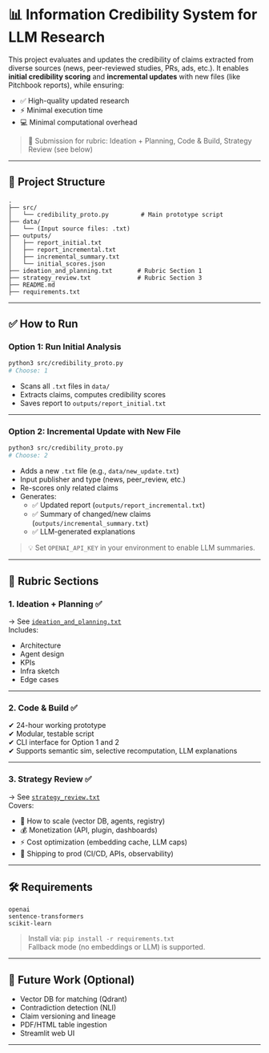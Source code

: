 
# 📊 Information Credibility System for LLM Research

This project evaluates and updates the credibility of claims extracted from diverse sources (news, peer-reviewed studies, PRs, ads, etc.). It enables **initial credibility scoring** and **incremental updates** with new files (like Pitchbook reports), while ensuring:
- ✅ High-quality updated research
- ⚡ Minimal execution time
- 💻 Minimal computational overhead

> 🎯 Submission for rubric: Ideation + Planning, Code & Build, Strategy Review (see below)

---

## 📂 Project Structure

```
.
├── src/
│   └── credibility_proto.py         # Main prototype script
├── data/
│   └── (Input source files: .txt)
├── outputs/
│   ├── report_initial.txt
│   ├── report_incremental.txt
│   ├── incremental_summary.txt
│   └── initial_scores.json
├── ideation_and_planning.txt       # Rubric Section 1
├── strategy_review.txt             # Rubric Section 3
├── README.md
├── requirements.txt
```

---

## ✅ How to Run

### Option 1: Run Initial Analysis
```bash
python3 src/credibility_proto.py
# Choose: 1
```
- Scans all `.txt` files in `data/`
- Extracts claims, computes credibility scores
- Saves report to `outputs/report_initial.txt`

---

### Option 2: Incremental Update with New File
```bash
python3 src/credibility_proto.py
# Choose: 2
```
- Adds a new `.txt` file (e.g., `data/new_update.txt`)
- Input publisher and type (news, peer_review, etc.)
- Re-scores only related claims
- Generates:
  - ✅ Updated report (`outputs/report_incremental.txt`)
  - ✅ Summary of changed/new claims (`outputs/incremental_summary.txt`)
  - ✅ LLM-generated explanations

> 💡 Set `OPENAI_API_KEY` in your environment to enable LLM summaries.

---

## 🧠 Rubric Sections

### 1. Ideation + Planning ✅  
→ See [`ideation_and_planning.txt`](./ideation_and_planning.txt)  
Includes:  
- Architecture  
- Agent design  
- KPIs  
- Infra sketch  
- Edge cases

---

### 2. Code & Build ✅  
✔ 24-hour working prototype  
✔ Modular, testable script  
✔ CLI interface for Option 1 and 2  
✔ Supports semantic sim, selective recomputation, LLM explanations

---

### 3. Strategy Review ✅  
→ See [`strategy_review.txt`](./strategy_review.txt)  
Covers:
- 🔄 How to scale (vector DB, agents, registry)
- 💰 Monetization (API, plugin, dashboards)
- ⚡ Cost optimization (embedding cache, LLM caps)
- 🚀 Shipping to prod (CI/CD, APIs, observability)

---

## 🛠 Requirements

```
openai
sentence-transformers
scikit-learn
```

> Install via: `pip install -r requirements.txt`  
Fallback mode (no embeddings or LLM) is supported.

---

## 🚀 Future Work (Optional)

- Vector DB for matching (Qdrant)
- Contradiction detection (NLI)
- Claim versioning and lineage
- PDF/HTML table ingestion
- Streamlit web UI

---


